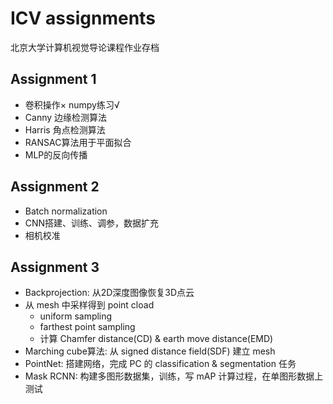 # ICV assignments

北京大学计算机视觉导论课程作业存档

## Assignment 1

- 卷积操作× numpy练习√
- Canny 边缘检测算法
- Harris 角点检测算法
- RANSAC算法用于平面拟合
- MLP的反向传播

## Assignment 2

- Batch normalization
- CNN搭建、训练、调参，数据扩充
- 相机校准

## Assignment 3

- Backprojection: 从2D深度图像恢复3D点云
- 从 mesh 中采样得到 point cload
  - uniform sampling
  - farthest point sampling
  - 计算 Chamfer distance(CD) & earth move distance(EMD)
- Marching cube算法: 从 signed distance field(SDF) 建立 mesh
- PointNet: 搭建网络，完成 PC 的 classification & segmentation 任务
- Mask RCNN: 构建多图形数据集，训练，写 mAP 计算过程，在单图形数据上测试
